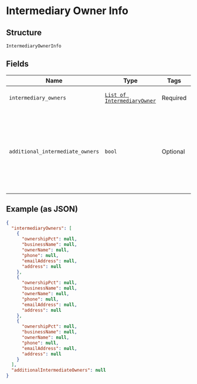 
# Intermediary Owner Info

## Structure

`IntermediaryOwnerInfo`

## Fields

| Name | Type | Tags | Description |
|  --- | --- | --- | --- |
| `intermediary_owners` | [`List of IntermediaryOwner`](../../doc/models/intermediary-owner.md) | Required | Intermediary owners listing |
| `additional_intermediate_owners` | `bool` | Optional | Flag indicating if there are additional intermediary owners beyond the ones noted here, true if YES, false if NO |

## Example (as JSON)

```json
{
  "intermediaryOwners": [
    {
      "ownershipPct": null,
      "businessName": null,
      "ownerName": null,
      "phone": null,
      "emailAddress": null,
      "address": null
    },
    {
      "ownershipPct": null,
      "businessName": null,
      "ownerName": null,
      "phone": null,
      "emailAddress": null,
      "address": null
    },
    {
      "ownershipPct": null,
      "businessName": null,
      "ownerName": null,
      "phone": null,
      "emailAddress": null,
      "address": null
    }
  ],
  "additionalIntermediateOwners": null
}
```

